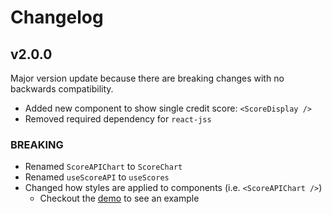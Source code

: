 # Changelog

## v2.0.0

Major version update because there are breaking changes with no backwards compatibility.

* Added new component to show single credit score: `<ScoreDisplay />`
* Removed required dependency for `react-jss`

### BREAKING
* Renamed `ScoreAPIChart` to `ScoreChart`
* Renamed `useScoreAPI` to `useScores`
* Changed how styles are applied to components (i.e. `<ScoreAPIChart />`)
  * Checkout the [demo](https://github.com/levelcredit/js-app-component-demo/blob/master/src/ScoreAPI/ChartDemo.js) to see an example
